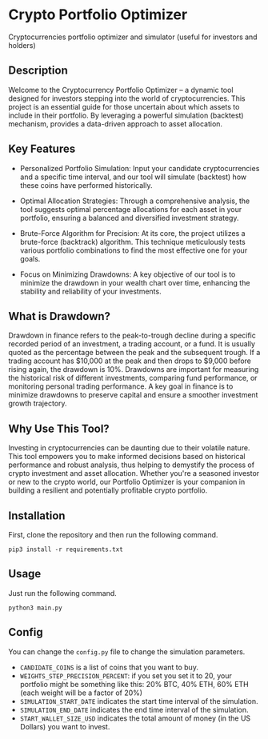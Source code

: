 # Crypto Portfolio Optimizer
Cryptocurrencies portfolio optimizer and simulator (useful for investors and holders)

## Description
Welcome to the Cryptocurrency Portfolio Optimizer – a dynamic tool designed for investors stepping into the world of cryptocurrencies. This project is an essential guide for those uncertain about which assets to include in their portfolio. By leveraging a powerful simulation (backtest) mechanism, provides a data-driven approach to asset allocation.

## Key Features
- Personalized Portfolio Simulation: Input your candidate cryptocurrencies and a specific time interval, and our tool will simulate (backtest) how these coins have performed historically.

- Optimal Allocation Strategies: Through a comprehensive analysis, the tool suggests optimal percentage allocations for each asset in your portfolio, ensuring a balanced and diversified investment strategy.

- Brute-Force Algorithm for Precision: At its core, the project utilizes a brute-force (backtrack) algorithm. This technique meticulously tests various portfolio combinations to find the most effective one for your goals.

- Focus on Minimizing Drawdowns: A key objective of our tool is to minimize the drawdown in your wealth chart over time, enhancing the stability and reliability of your investments.

## What is Drawdown?
Drawdown in finance refers to the peak-to-trough decline during a specific recorded period of an investment, a trading account, or a fund. It is usually quoted as the percentage between the peak and the subsequent trough. If a trading account has $10,000 at the peak and then drops to $9,000 before rising again, the drawdown is 10%. Drawdowns are important for measuring the historical risk of different investments, comparing fund performance, or monitoring personal trading performance. A key goal in finance is to minimize drawdowns to preserve capital and ensure a smoother investment growth trajectory.

## Why Use This Tool?
Investing in cryptocurrencies can be daunting due to their volatile nature. This tool empowers you to make informed decisions based on historical performance and robust analysis, thus helping to demystify the process of crypto investment and asset allocation. Whether you're a seasoned investor or new to the crypto world, our Portfolio Optimizer is your companion in building a resilient and potentially profitable crypto portfolio.

## Installation
First, clone the repository and then run the following command.

```pip3 install -r requirements.txt```

## Usage
Just run the following command.

```python3 main.py```

## Config
You can change the `config.py` file to change the simulation parameters.
- `CANDIDATE_COINS` is a list of coins that you want to buy. 
- `WEIGHTS_STEP_PRECISION_PERCENT`: if you set you set it to 20, your portfolio might be something like this: 20% BTC, 40% ETH, 60% ETH (each weight will be a factor of 20%)
- `SIMULATION_START_DATE` indicates the start time interval of the simulation.
- `SIMULATION_END_DATE` indicates the end time interval of the simulation.
- `START_WALLET_SIZE_USD` indicates the total amount of money (in the US Dollars) you want to invest.
